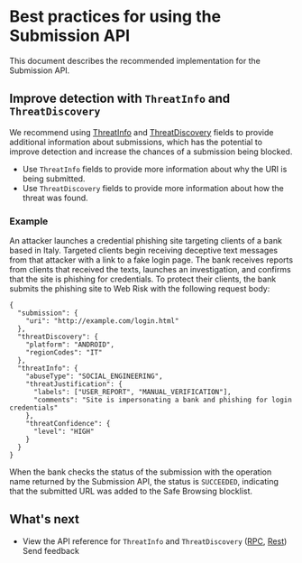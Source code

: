 # Best practices for using the Submission API

This document describes the recommended implementation for the Submission API.

## Improve detection with `ThreatInfo` and `ThreatDiscovery`

We recommend using [ThreatInfo](https://cloud.google.com/web-risk/docs/reference/rest/v1/projects.uris/submit#threatinfo) and [ThreatDiscovery](https://cloud.google.com/web-risk/docs/reference/rest/v1/projects.uris/submit#threatdiscovery) fields to provide additional information about submissions, which has the potential to improve detection and increase the chances of a submission being blocked.

- Use `ThreatInfo` fields to provide more information about why the URI is being submitted.
- Use `ThreatDiscovery` fields to provide more information about how the threat was found.

### Example

An attacker launches a credential phishing site targeting clients of a bank based in Italy. Targeted clients begin receiving deceptive text messages from that attacker with a link to a fake login page. The bank receives reports from clients that received the texts, launches an investigation, and confirms that the site is phishing for credentials. To protect their clients, the bank submits the phishing site to Web Risk with the following request body:

```
{
  "submission": {
    "uri": "http://example.com/login.html"
  },
  "threatDiscovery": {
    "platform": "ANDROID",
    "regionCodes": "IT"
  },
  "threatInfo": {
    "abuseType": "SOCIAL_ENGINEERING",
    "threatJustification": {
      "labels": ["USER_REPORT", "MANUAL_VERIFICATION"],
      "comments": "Site is impersonating a bank and phishing for login credentials"
    },
    "threatConfidence": {
      "level": "HIGH"
    }
  }
}

```

When the bank checks the status of the submission with the operation name returned by the Submission API, the status is `SUCCEEDED`, indicating that the submitted URL was added to the Safe Browsing blocklist.

## What's next

- View the API reference for `ThreatInfo` and `ThreatDiscovery` ([RPC](https://cloud.google.com/web-risk/docs/reference/rpc/google.cloud.webrisk.v1#submiturirequest), [Rest](https://cloud.google.com/web-risk/docs/reference/rest/v1/projects.uris/submit))
  Send feedback
